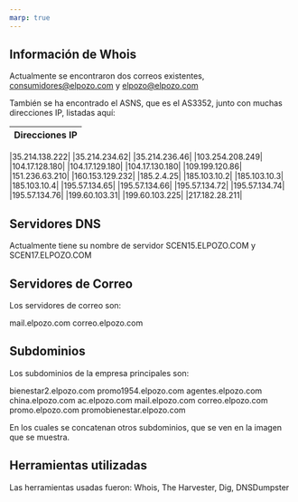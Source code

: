 ```yaml
---
marp: true
---
```


## Información de Whois

Actualmente se encontraron dos correos existentes, consumidores@elpozo.com y elpozo@elpozo.com

También se ha encontrado el ASNS, que es el AS3352, junto con muchas direcciones IP, listadas aquí:

|Direcciones IP   |
|------------------|

|35.214.138.222|
|35.214.234.62|
|35.214.236.46|
|103.254.208.249|
|104.17.128.180|
|104.17.129.180|
|104.17.130.180|
|109.199.120.86|
|151.236.63.210|
|160.153.129.232|
|185.2.4.25|
|185.103.10.2|
|185.103.10.3|
|185.103.10.4|
|195.57.134.65|
|195.57.134.66|
|195.57.134.72|
|195.57.134.74|
|195.57.134.76|
|199.60.103.31|
|199.60.103.225|
|217.182.28.211|

## Servidores DNS

Actualmente tiene su nombre de servidor SCEN15.ELPOZO.COM y SCEN17.ELPOZO.COM

## Servidores de Correo

Los servidores de correo son:

mail.elpozo.com
correo.elpozo.com

## Subdominios

Los subdominios de la empresa principales son:

bienestar2.elpozo.com
promo1954.elpozo.com
agentes.elpozo.com
china.elpozo.com
ac.elpozo.com
mail.elpozo.com
correo.elpozo.com
promo.elpozo.com
promobienestar.elpozo.com

En los cuales se concatenan otros subdominios, que se ven en la imagen que se muestra.

## Herramientas utilizadas

Las herramientas usadas fueron: Whois, The Harvester, Dig, DNSDumpster